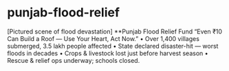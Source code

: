 # punjab-flood-relief
[Pictured scene of flood devastation]  **Punjab Flood Relief Fund “Even ₹10 Can Build a Roof — Use Your Heart, Act Now.”  • Over 1,400 villages submerged, 3.5 lakh people affected   • State declared disaster-hit — worst floods in decades   • Crops &amp; livestock lost just before harvest season   • Rescue &amp; relief ops underway; schools closed. 
